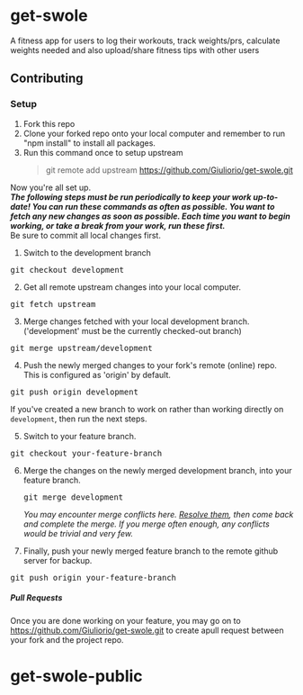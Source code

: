 # get-swole

A fitness app for users to log their workouts, track weights/prs, calculate weights needed and also upload/share fitness tips with other users

## Contributing

### Setup

1. Fork this repo
2. Clone your forked repo onto your local computer and remember to run "npm install" to install all packages.
3. Run this command once to setup upstream
   > git remote add upstream https://github.com/Giuliorio/get-swole.git

Now you're all set up.  
**_The following steps must be run periodically to keep your work up-to-date! You can run these commands as often as possible. You want to fetch any new changes as soon as possible. Each time you want to begin working, or take a break from your work, run these first._**  
Be sure to commit all local changes first.

1. Switch to the development branch
<pre>git checkout development</pre>
2. Get all remote upstream changes into your local computer.
<pre>git fetch upstream</pre>
3. Merge changes fetched with your local development branch. ('development' must be the currently checked-out branch)
<pre>git merge upstream/development</pre>
4. Push the newly merged changes to your fork's remote (online) repo. This is configured as 'origin' by default.
<pre>git push origin development</pre>

If you've created a new branch to work on rather than working directly on `development`, then run the next steps.

5. Switch to your feature branch.
<pre>git checkout your-feature-branch</pre>
6. Merge the changes on the newly merged development branch, into your feature branch.
   <pre>git merge development</pre>

   _You may encounter merge conflicts here.
   [Resolve them](https://help.github.com/en/articles/resolving-a-merge-conflict-using-the-command-line),
   then come back and complete the merge. If you merge often enough, any conflicts would be trivial and very few._

7. Finally, push your newly merged feature branch to the remote github server for backup.
<pre>git push origin your-feature-branch</pre>

##### Pull Requests

Once you are done working on your feature, you may go on to https://github.com/Giuliorio/get-swole.git to create apull request between your fork and the project repo.
# get-swole-public
